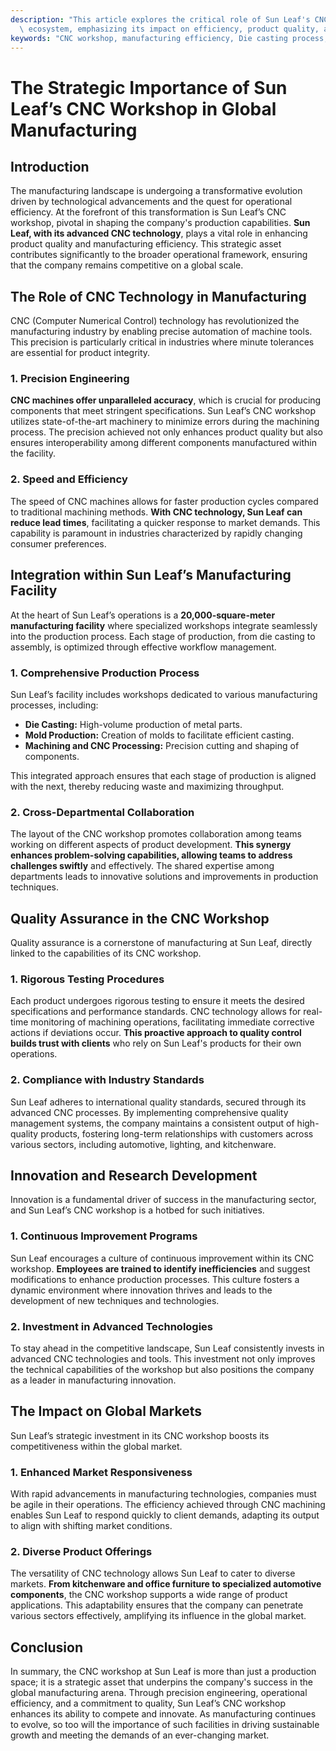 ```yaml
---
description: "This article explores the critical role of Sun Leaf's CNC workshop within its manufacturing\
  \ ecosystem, emphasizing its impact on efficiency, product quality, and innovation."
keywords: "CNC workshop, manufacturing efficiency, Die casting process, Heat dissipation performance"
---
```

# The Strategic Importance of Sun Leaf’s CNC Workshop in Global Manufacturing

## Introduction

The manufacturing landscape is undergoing a transformative evolution driven by technological advancements and the quest for operational efficiency. At the forefront of this transformation is Sun Leaf’s CNC workshop, pivotal in shaping the company's production capabilities. **Sun Leaf, with its advanced CNC technology**, plays a vital role in enhancing product quality and manufacturing efficiency. This strategic asset contributes significantly to the broader operational framework, ensuring that the company remains competitive on a global scale.

## The Role of CNC Technology in Manufacturing

CNC (Computer Numerical Control) technology has revolutionized the manufacturing industry by enabling precise automation of machine tools. This precision is particularly critical in industries where minute tolerances are essential for product integrity.

### 1. Precision Engineering

**CNC machines offer unparalleled accuracy**, which is crucial for producing components that meet stringent specifications. Sun Leaf’s CNC workshop utilizes state-of-the-art machinery to minimize errors during the machining process. The precision achieved not only enhances product quality but also ensures interoperability among different components manufactured within the facility.

### 2. Speed and Efficiency

The speed of CNC machines allows for faster production cycles compared to traditional machining methods. **With CNC technology, Sun Leaf can reduce lead times**, facilitating a quicker response to market demands. This capability is paramount in industries characterized by rapidly changing consumer preferences.

## Integration within Sun Leaf’s Manufacturing Facility

At the heart of Sun Leaf’s operations is a **20,000-square-meter manufacturing facility** where specialized workshops integrate seamlessly into the production process. Each stage of production, from die casting to assembly, is optimized through effective workflow management.

### 1. Comprehensive Production Process

Sun Leaf’s facility includes workshops dedicated to various manufacturing processes, including:

- **Die Casting:** High-volume production of metal parts.
- **Mold Production:** Creation of molds to facilitate efficient casting.
- **Machining and CNC Processing:** Precision cutting and shaping of components.

This integrated approach ensures that each stage of production is aligned with the next, thereby reducing waste and maximizing throughput.

### 2. Cross-Departmental Collaboration

The layout of the CNC workshop promotes collaboration among teams working on different aspects of product development. **This synergy enhances problem-solving capabilities, allowing teams to address challenges swiftly** and effectively. The shared expertise among departments leads to innovative solutions and improvements in production techniques.

## Quality Assurance in the CNC Workshop

Quality assurance is a cornerstone of manufacturing at Sun Leaf, directly linked to the capabilities of its CNC workshop. 

### 1. Rigorous Testing Procedures

Each product undergoes rigorous testing to ensure it meets the desired specifications and performance standards. CNC technology allows for real-time monitoring of machining operations, facilitating immediate corrective actions if deviations occur. **This proactive approach to quality control builds trust with clients** who rely on Sun Leaf's products for their own operations.

### 2. Compliance with Industry Standards

Sun Leaf adheres to international quality standards, secured through its advanced CNC processes. By implementing comprehensive quality management systems, the company maintains a consistent output of high-quality products, fostering long-term relationships with customers across various sectors, including automotive, lighting, and kitchenware.

## Innovation and Research Development

Innovation is a fundamental driver of success in the manufacturing sector, and Sun Leaf’s CNC workshop is a hotbed for such initiatives.

### 1. Continuous Improvement Programs

Sun Leaf encourages a culture of continuous improvement within its CNC workshop. **Employees are trained to identify inefficiencies** and suggest modifications to enhance production processes. This culture fosters a dynamic environment where innovation thrives and leads to the development of new techniques and technologies.

### 2. Investment in Advanced Technologies

To stay ahead in the competitive landscape, Sun Leaf consistently invests in advanced CNC technologies and tools. This investment not only improves the technical capabilities of the workshop but also positions the company as a leader in manufacturing innovation.

## The Impact on Global Markets

Sun Leaf’s strategic investment in its CNC workshop boosts its competitiveness within the global market.

### 1. Enhanced Market Responsiveness

With rapid advancements in manufacturing technologies, companies must be agile in their operations. The efficiency achieved through CNC machining enables Sun Leaf to respond quickly to client demands, adapting its output to align with shifting market conditions.

### 2. Diverse Product Offerings

The versatility of CNC technology allows Sun Leaf to cater to diverse markets. **From kitchenware and office furniture to specialized automotive components**, the CNC workshop supports a wide range of product applications. This adaptability ensures that the company can penetrate various sectors effectively, amplifying its influence in the global market.

## Conclusion

In summary, the CNC workshop at Sun Leaf is more than just a production space; it is a strategic asset that underpins the company's success in the global manufacturing arena. Through precision engineering, operational efficiency, and a commitment to quality, Sun Leaf’s CNC workshop enhances its ability to compete and innovate. As manufacturing continues to evolve, so too will the importance of such facilities in driving sustainable growth and meeting the demands of an ever-changing market.
